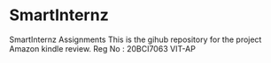 # SmartInternz
SmartInternz Assignments
This is the gihub repository for the project Amazon kindle review. 
Reg No : 20BCI7063
VIT-AP
